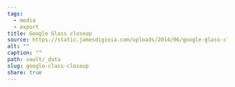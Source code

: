 ```yaml
---
tags:
  - media
  - export
title: Google Glass closeup
source: https://static.jamesdigioia.com/uploads/2014/06/google-glass-closeup-scaled.jpg
alt: ""
caption: ""
path: vault/_data
slug: google-class-closeup
share: true
---
```

